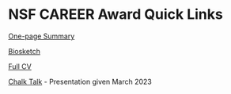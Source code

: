 # NSF CAREER Award Quick Links

[One-page Summary](1pg-summary.pdf)

[Biosketch](NSF-Biosketch.pdf)

[Full CV](https://srvanderplas.github.io/CV/SusanVanderplas-CV.pdf)

[Chalk
Talk](https://srvanderplas.github.io/Presentations/2023-CAREER-chalk-talk/#/) -
Presentation given March 2023
